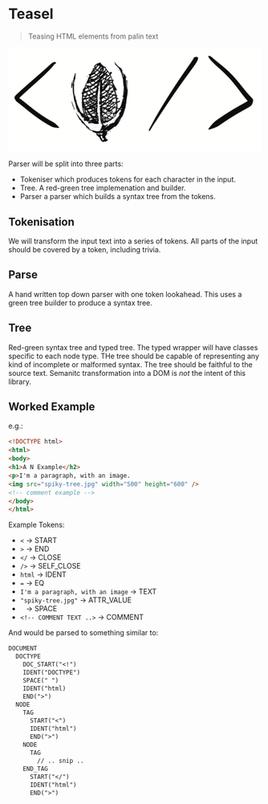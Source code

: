 # Teasel

> Teasing HTML elements from palin text

![Logo](assets/logo.png)

Parser will be split into three parts:

 * Tokeniser which produces tokens for each character in the input.
 * Tree. A red-green tree implemenation and builder.
 * Parser a parser which builds a syntax tree from the tokens.

## Tokenisation

We will transform the input text into a series of tokens. All parts of the input
should be covered by a token, including trivia.

## Parse

A hand written top down parser with one token lookahead. This uses a green tree
builder to produce a syntax tree.

## Tree

Red-green syntax tree and typed tree. The typed wrapper will have classes
specific to each node type. THe tree should be capable of representing any kind
of incomplete or malformed syntax. The tree should be faithful to the source
text. Semanitc transformation into a DOM is _not_ the intent of this library.

## Worked Example

e.g.:

```html
<!DOCTYPE html>
<html>
<body>
<h1>A N Example</h2>
<p>I'm a paragraph, with an image.
<img src="spiky-tree.jpg" width="500" height="600" />
<!-- comment example -->
</body>
</html>
```

Example Tokens:

 * `<` -> START
 * `>` -> END
 * `</` -> CLOSE
 * `/>` -> SELF_CLOSE
 * `html` -> IDENT
 * `=` -> EQ
 * `I'm a paragraph, with an image` -> TEXT
 * `"spiky-tree.jpg"` -> ATTR_VALUE
 * ` ` -> SPACE
 * `<!-- COMMENT TEXT ..>` -> COMMENT

And would be parsed to something similar to:

```
DOCUMENT
  DOCTYPE
    DOC_START("<!")
    IDENT("DOCTYPE")
    SPACE(" ")
    IDENT("html)
    END(">")
  NODE
    TAG
      START("<")
      IDENT("html")
      END(">")
    NODE
      TAG
        // .. snip ..
    END_TAG
      START("</")
      IDENT("html")
      END(">")
```